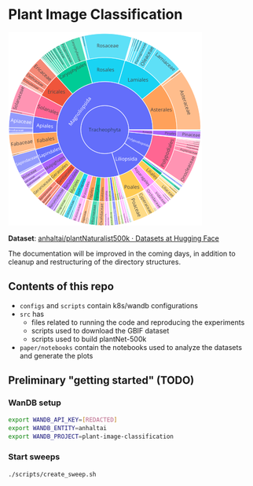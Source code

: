 # Plant Image Classification
![banner.png](images/blessed-sunburst.png)

**Dataset**: [anhaltai/plantNaturalist500k · Datasets at Hugging Face](https://huggingface.co/datasets/anhaltai/plantNaturalist500k)

The documentation will be improved in the coming days, in addition to cleanup and restructuring of the directory structures.

## Contents of this repo
- `configs` and `scripts` contain k8s/wandb configurations
- `src` has 
    - files related to running the code and reproducing the experiments
    - scripts used to download the GBIF dataset
    - scripts used to build plantNet-500k 
- `paper/notebooks` contain the notebooks used to analyze the datasets and generate the plots  

## Preliminary "getting started" (TODO)
### WanDB setup
```bash
export WANDB_API_KEY=[REDACTED]
export WANDB_ENTITY=anhaltai
export WANDB_PROJECT=plant-image-classification
```
### Start sweeps
`./scripts/create_sweep.sh`



